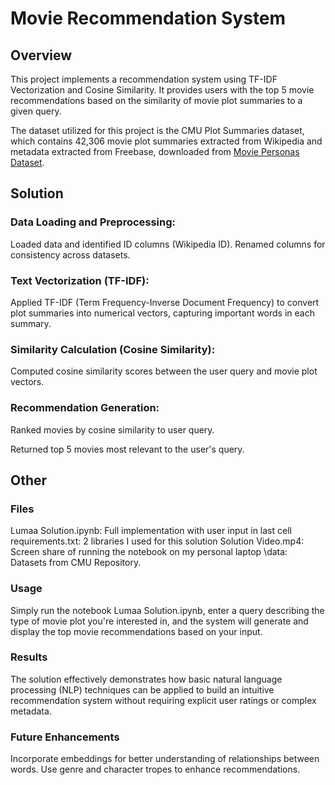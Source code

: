 # Movie Recommendation System

## Overview

This project implements a  recommendation system using TF-IDF Vectorization and Cosine Similarity. It provides users with the top 5 movie recommendations based  on the similarity of movie plot summaries to a given query.

The dataset utilized for this project is the CMU Plot Summaries dataset, which contains 42,306 movie plot summaries extracted from Wikipedia and metadata extracted from Freebase, downloaded from [Movie Personas Dataset](http://www.cs.cmu.edu/~ark/personas/).

## Solution

### Data Loading and Preprocessing:

Loaded data and identified ID columns (Wikipedia ID). Renamed columns for consistency across datasets. 

### Text Vectorization (TF-IDF):

Applied TF-IDF (Term Frequency-Inverse Document Frequency) to convert plot summaries into numerical vectors, capturing important words in each summary.

### Similarity Calculation (Cosine Similarity):

Computed cosine similarity scores between the user query and movie plot vectors.

### Recommendation Generation:

Ranked movies by cosine similarity to user query.

Returned top 5 movies most relevant to the user's query.

## Other
### Files

Lumaa Solution.ipynb: Full implementation with user input in last cell
requirements.txt: 2 libraries I used for this solution
Solution Video.mp4: Screen share of running the notebook on my personal laptop
\data: Datasets from CMU Repository.

### Usage

Simply run the notebook Lumaa Solution.ipynb, enter a query describing the type of movie plot you're interested in, and the system will generate and display the top movie recommendations based on your input.

### Results

The solution effectively demonstrates how basic natural language processing (NLP) techniques can be applied to build an intuitive recommendation system without requiring explicit user ratings or complex metadata.

### Future Enhancements

Incorporate embeddings for better understanding of relationships between words. Use genre and character tropes to enhance recommendations. 
